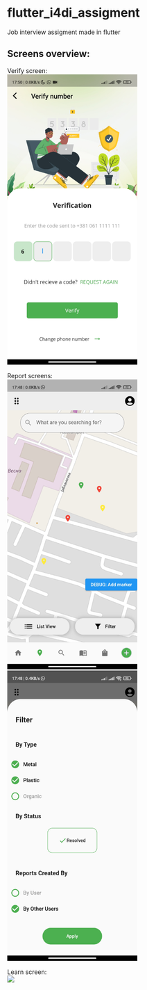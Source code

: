 # flutter_i4di_assigment
Job interview assigment made in flutter

## **Screens overview:**  

Verify screen:  
<img src="/Verify.jpg" width="300"><br>

Report screens:  
<img src="/ReportScreen.jpg" width="300">
<img src="/ReportScreenFilter.jpg" width="300"><br>

Learn screen:  
<img src="/LearnScreen.gif" width="300"><br>
